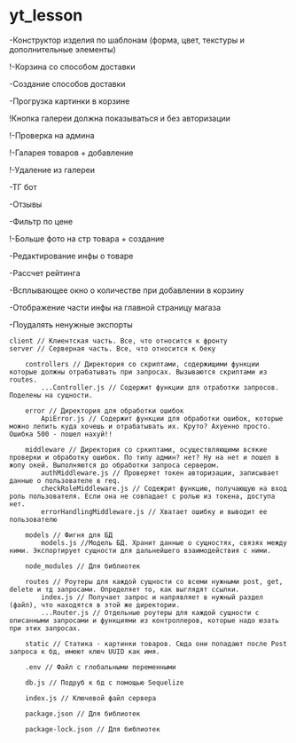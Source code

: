 # yt_lesson
-Конструктор изделия по шаблонам (форма, цвет, текстуры и дополнительные элементы)

!-Корзина со способом доставки

-Создание способов доставки

-Прогрузка картинки в корзине

!Кнопка галереи должна показываться и без авторизации

!-Проверка на админа

!-Галарея товаров + добавление

!-Удаление из галереи

-ТГ бот

-Отзывы

-Фильтр по цене

!-Больше фото на стр товара + создание

-Редактирование инфы о товаре

-Рассчет рейтинга

-Всплывающее окно о количестве при добавлении в корзину

-Отображение части инфы на главной страницу магаза

-Поудалять ненужные экспорты


    client // Клиентская часть. Все, что относится к фронту
    server // Серверная часть. Все, что относится к беку

        controllers // Директория со скриптами, содержищими функции которые должны отрабатывать при запросах. Вызываются скриптами из routes.
            ...Controller.js // Содержит функции для отработки запросов. Поделены на сущности.

        error // Директория для обработки ошибок
            ApiError.js // Содержит функции для обработки ошибок, которые можно лепить куда хочешь и отрабатывать их. Круто? Ахуенно просто. Ошибка 500 - пошел нахуй!!

        middleware // Директория со сркиптами, осуществляющими всякие проверки и обработку ошибок. По типу админ? нет? Ну на нет и пошел в жопу окей. Выполняются до обработки запроса сервером.
            authMiddleware.js // Проверяет токен авторизации, записывает данные о пользователе в req.
            checkRoleMiddleware.js // Содежрит функцию, получающую на вход роль пользователя. Если она не совпадает с ролью из токена, доступа нет.
            errorHandlingMiddleware.js // Хватает ошибку и выводит ее пользователю

        models // Фигня для БД
            models.js //Модель БД. Хранит данные о сущностях, связях между ними. Экспортирует сущности для дальнейшего взаимодействия с ними.

        node_modules // Для библиотек

        routes // Роутеры для каждой сущности со всеми нужными post, get, delete и тд запросами. Определяет то, как выглядят ссылки.
            index.js // Получает запрос и напрявляет в нужный раздел (файл), что находятся в этой же директории.
            ...Router.js // Отдельные роутеры для каждой сущности с описанными запросами и функциями из контроллеров, которые надо юзать при этих запросах.

        static // Статика - картинки товаров. Сюда они попадают после Post запроса к бд, имеют ключ UUID как имя.

        .env // Файл с глобальными переменными

        db.js // Подруб к бд с помощью Sequelize

        index.js // Ключевой файл сервера

        package.json // Для библиотек

        package-lock.json // Для библиотек
